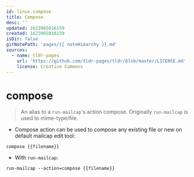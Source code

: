 ```yaml
---
id: linux.compose
title: Compose
desc: ''
updated: 1623965016159
created: 1623965016159
isDir: false
gitNotePath: 'pages/{{ noteHiearchy }}.md'
sources:
  - name: tldr-pages
    url: 'https://github.com/tldr-pages/tldr/blob/master/LICENSE.md'
    license: Creative Commons
---
```

# compose

> An alias to a `run-mailcap`'s action compose.
> Originally `run-mailcap` is used to mime-type/file.

- Compose action can be used to compose any existing file or new on default mailcap edit tool:

`compose {{filename}}`

- With `run-mailcap`:

`run-mailcap --action=compose {{filename}}`


